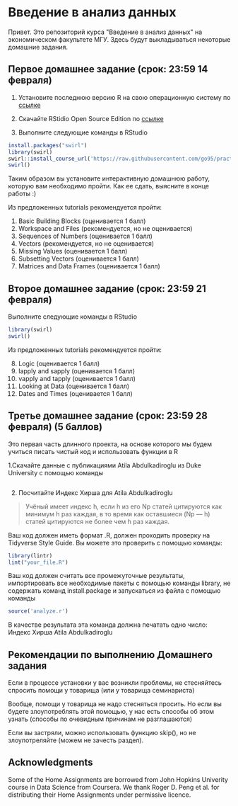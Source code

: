 # Введение в анализ данных

Привет. Это репозиторий курса "Введение в анализ данных" на экономическом факультете МГУ. Здесь будут выкладываться некоторые домашние задания.

## Первое домашнее задание (срок: 23:59 14 февраля)

1. Установите последнюю версию R на свою операционную систему по [ссылке](https://cran.rstudio.com)

2. Скачайте RStidio Open Source Edition по [ссылке](https://www.rstudio.com/products/RStudio)

3. Выполните следующие команды в RStudio

```R
install.packages("swirl")
library(swirl)
swirl::install_course_url('https://raw.githubusercontent.com/go95/practical_econometrics/master/student_files/R_Programming.zip')
swirl()
```

Таким образом вы установите интерактивную домашнюю работу, которую вам необходимо пройти. Как ее сдать, выясните в конце работы :)


Из предложенных tutorials рекомендуется пройти:
1. Basic Building Blocks (оценивается 1 балл)
2. Workspace and Files (рекомендуется, но не оценивается)
3. Sequences of Numbers (оценивается 1 балл)
4. Vectors (рекомендуется, но не оценивается)
5. Missing Values (оценивается 1 балл)
6. Subsetting Vectors (оценивается 1 балл)
7. Matrices and Data Frames (оценивается 1 балл)


## Второе домашнее задание (срок: 23:59 21 февраля)

Выполните следующие команды в RStudio

```R
library(swirl)
swirl()
```
Из предложенных tutorials рекомендуется пройти:

8. Logic  (оценивается 1 балл)
10. lapply and sapply  (оценивается 1 балл)
11. vapply and tapply  (оценивается 1 балл)
12. Looking at Data  (оценивается 1 балл)
14. Dates and Times  (оценивается 1 балл)


## Третье домашнее задание (срок: 23:59 28 февраля) (5 баллов)

Это первая часть длинного проекта, на основе которого мы будем учиться писать чистый код и использовать функции в R

1.Скачайте данные с публикациями Atila Abdulkadiroglu из Duke University c помощью команды

```R

```

2. Посчитайте Индекс Хирша для Atila Abdulkadiroglu

> Учёный имеет индекс h, если h из его Np статей цитируются как минимум h раз каждая, в то время как оставшиеся (Np — h) статей цитируются не более чем h раз каждая.

Ваш код должен иметь формат .R, должен проходить проверку на Tidyverse Style Guide. Вы можете это проверить с помощью команды:

```R
library(lintr)
lint("your_file.R")
```

Ваш код должен считать все промежуточные результаты, импортировать все необходимые пакеты с помощью команды library, не содержать команд install.package и запускаться из файла с помощью команды

```R
source('analyze.r')
```

В качестве результата эта команда должна печатать одно число: Индекс Хирша Atila Abdulkadiroglu


## Рекомендации по выполнению Домашнего задания

Если в процессе установки у вас возникли проблемы, не стесняйтесь спросить помощи у товарища (или у товарища семинариста)

Вообще, помощи у товарища не надо стесняться просить. Но если вы будете злоупотреблять этой помощью, у нас есть способы об этом узнать (способы по очевидным причинам не разглашаются)

Если вы застряли, можно использовать функцию skip(), но не злоупотреляйте (можем не зачесть раздел).

## Acknowledgments

Some of the Home Assignments are borrowed from John Hopkins Univerity course in Data Science from Coursera. We thank Roger D. Peng et al. for distributing their Home Assignments under permissive licence.
